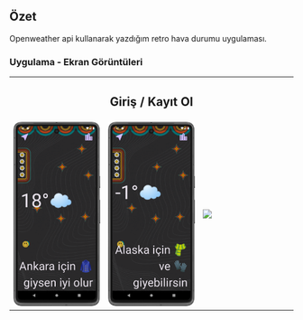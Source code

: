 ## Özet
  Openweather api kullanarak yazdığım retro hava durumu uygulaması. 

<summary><h3>Uygulama - Ekran Görüntüleri</h3></summary>
  <table style="width: 100%;">
    <tr>
      <td colspan="4" style="text-align: center;"><h2>Giriş / Kayıt Ol</h2></td>
    </tr>
    <tr>
      <td style="width: 25%;"><img src="hava_durumu/screenshot/1.png" style="max-width: 100%; height: auto;"></td>
      <td style="width: 25%;"><img src="hava_durumu/screenshot/2.png" style="max-width: 100%; height: auto;"></td>
      <td style="width: 25%;"><img src="hava_durumu/screenshot/3.png" style="max-width: 100%; height: auto;"></td>
    </tr>

